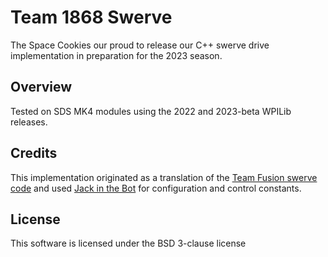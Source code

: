 # Team 1868 Swerve
The Space Cookies our proud to release our C++ swerve drive implementation in preparation for the 2023 season.

## Overview
Tested on SDS MK4 modules using the 2022 and 2023-beta WPILib releases.

## Credits
This implementation originated as a translation of the [Team Fusion swerve code](https://github.com/Team364/BaseFalconSwerve) and used [Jack in the Bot](https://github.com/FRCTeam2910/2021CompetitionRobot) for configuration and control constants.

## License
This software is licensed under the BSD 3-clause license

